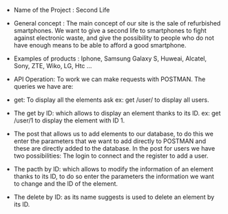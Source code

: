 - Name of the Project : Second Life

- General concept : The main concept of our site is the sale of refurbished smartphones. We want to give a second life to smartphones to fight against electronic waste, and give the possibility to people who do not have enough means to be able to afford a good smartphone.

- Examples of products : Iphone, Samsung Galaxy S, Huweai, Alcatel, Sony, ZTE, Wiko, LG, Htc ... 

- API Operation:
To work we can make requests with POSTMAN.
The queries we have are:
* get: To display all the elements ask
ex: get /user/ to display all users.

* The get by ID: which allows to display an element thanks to its ID.
ex: get /user/1 to display the element with ID 1.

* The post that allows us to add elements to our database,
to do this we enter the parameters that we want to add directly to POSTMAN and these are directly added to the database.
    In the post for users we have two possibilities: The login to connect and the register to add a user.

* The pacth by ID: which allows to modify the information of an element thanks to its ID, to do so enter the parameters the information we want to change and the ID of the element.

* The delete by ID: as its name suggests is used to delete an element by its ID.